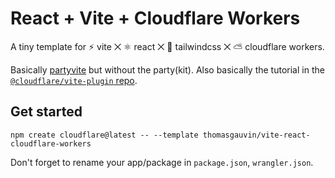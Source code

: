 # React + Vite + Cloudflare Workers

A tiny template for ⚡️ vite ⨉ ⚛️ react ⨉ 🌊 tailwindcss ⨉ ⛅️ cloudflare workers.

Basically [partyvite](https://github.com/threepointone/partyvite) but without the party(kit). Also basically the tutorial in the [`@cloudflare/vite-plugin` repo](https://github.com/cloudflare/workers-sdk/tree/main/packages/vite-plugin-cloudflare#tutorial).

## Get started

```
npm create cloudflare@latest -- --template thomasgauvin/vite-react-cloudflare-workers
```

Don't forget to rename your app/package in `package.json`, `wrangler.json`.
